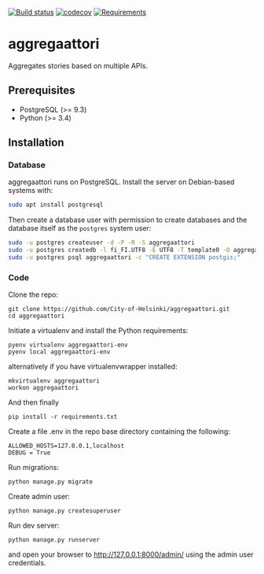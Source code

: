 [![Build status](https://travis-ci.org/City-of-Helsinki/aggregaattori.svg?branch=master)](https://travis-ci.org/City-of-Helsinki/aggregaattori)
[![codecov](https://codecov.io/gh/City-of-Helsinki/aggregaattori/branch/master/graph/badge.svg)](https://codecov.io/gh/City-of-Helsinki/aggregaattori)
[![Requirements](https://requires.io/github/City-of-Helsinki/aggregaattori/requirements.svg?branch=master)](https://requires.io/github/City-of-Helsinki/aggregaattori/requirements/?branch=master)

# aggregaattori

Aggregates stories based on multiple APIs.

## Prerequisites

* PostgreSQL (>= 9.3)
* Python (>= 3.4)

## Installation

### Database

aggregaattori runs on PostgreSQL. Install the server on Debian-based systems with:

```bash
sudo apt install postgresql
```

Then create a database user with permission to create databases and the
database itself as the `postgres` system user:

```bash
sudo -u postgres createuser -d -P -R -S aggregaattori
sudo -u postgres createdb -l fi_FI.UTF8 -E UTF8 -T template0 -O aggregaattori aggregaattori
sudo -u postgres psql aggregaattori -c "CREATE EXTENSION postgis;"
```

### Code

Clone the repo:
```
git clone https://github.com/City-of-Helsinki/aggregaattori.git
cd aggregaattori
```

Initiate a virtualenv and install the Python requirements:
```
pyenv virtualenv aggregaattori-env
pyenv local aggregaattori-env
```
alternatively if you have virtualenvwrapper installed:
```
mkvirtualenv aggregaattori
workon aggregaattori
```
And then finally
```
pip install -r requirements.txt
```

Create a file .env in the repo base directory containing the following:
```
ALLOWED_HOSTS=127.0.0.1,localhost
DEBUG = True
```

Run migrations:
```
python manage.py migrate
```

Create admin user:
```
python manage.py createsuperuser
```

Run dev server:
```
python manage.py runserver
```
and open your browser to http://127.0.0.1:8000/admin/ using the admin user credentials.
